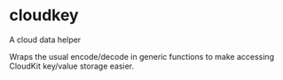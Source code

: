 # cloudkey

A cloud data helper

Wraps the usual encode/decode in generic functions to make accessing CloudKit key/value storage easier.

